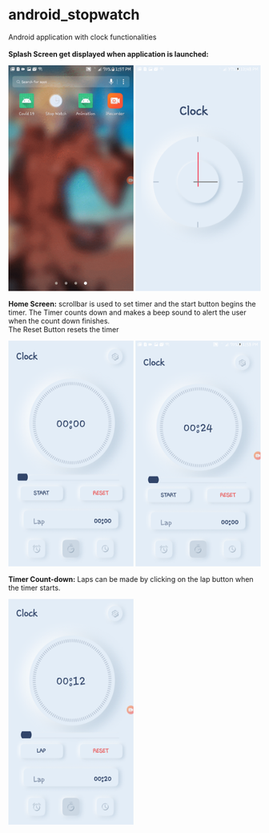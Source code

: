 # android_stopwatch
Android application with clock functionalities
<br><br>
<b>Splash Screen get displayed when application is launched:</b><br>
<p>
  <img src="https://github.com/abdul-matin0/android_stopwatch/blob/master/app/app-images/clock-overview.gif" height="450px" width="250px">
  <img src="https://github.com/abdul-matin0/android_stopwatch/blob/master/app/app-images/clock-splashscreen.png" height="450px" width="250px">
</p>

<b>Home Screen:</b> scrollbar is used to set timer and the start button begins the timer. The Timer counts down and makes a beep sound to alert the user when the count down finishes.<br> The Reset Button resets the timer<br>
<p>
  <img src="https://github.com/abdul-matin0/android_stopwatch/blob/master/app/app-images/clock-home.png" height="450px" width="250px">
  <img src="https://github.com/abdul-matin0/android_stopwatch/blob/master/app/app-images/clock-movescrollbar.png" height="450px" width="250px">
</p>

<b>Timer Count-down:</b> Laps can be made by clicking on the lap button when the timer starts.<br>
<p>
  <img src="https://github.com/abdul-matin0/android_stopwatch/blob/master/app/app-images/clock-lap.png" height="450px" width="250px">
</p>
